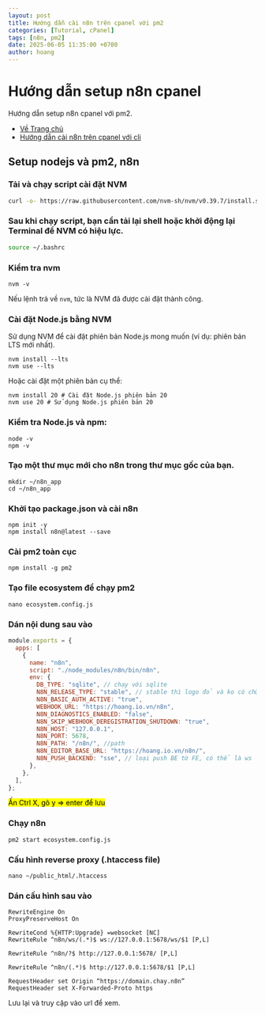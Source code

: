 ```yaml
---
layout: post
title: Hướng dẫn cài n8n trên cpanel với pm2
categories: [Tutorial, cPanel]
tags: [n8n, pm2]
date: 2025-06-05 11:35:00 +0700
author: hoang
---
```


<!-- @format -->

# Hướng dẫn setup n8n cpanel

Hướng dẫn setup n8n cpanel với pm2.

- [Về Trang chủ](../)
- [Hướng dẫn cài n8n trên cpanel với cli](../cli/)

## Setup nodejs và pm2, n8n

### Tải và chạy script cài đặt NVM

```bash
curl -o- https://raw.githubusercontent.com/nvm-sh/nvm/v0.39.7/install.sh | bash
```

### Sau khi chạy script, bạn cần tải lại shell hoặc khởi động lại Terminal để NVM có hiệu lực.

```bash
source ~/.bashrc
```

### Kiểm tra nvm

```
nvm -v
```

Nếu lệnh trả về `nvm`, tức là NVM đã được cài đặt thành công.

### Cài đặt Node.js bằng NVM

Sử dụng NVM để cài đặt phiên bản Node.js mong muốn (ví dụ: phiên bản LTS mới nhất).

```
nvm install --lts
nvm use --lts
```

Hoặc cài đặt một phiên bản cụ thể:

```
nvm install 20 # Cài đặt Node.js phiên bản 20
nvm use 20 # Sử dụng Node.js phiên bản 20
```

### Kiểm tra Node.js và npm:

```
node -v
npm -v
```

### Tạo một thư mục mới cho n8n trong thư mục gốc của bạn.

```
mkdir ~/n8n_app
cd ~/n8n_app
```

### Khởi tạo package.json và cài n8n

```
npm init -y
npm install n8n@latest --save
```

### Cài pm2 toàn cục

```
npm install -g pm2
```

### Tạo file ecosystem để chạy pm2

```
nano ecosystem.config.js
```

### Dán nội dung sau vào

```js
module.exports = {
  apps: [
    {
      name: "n8n",
      script: "./node_modules/n8n/bin/n8n",
      env: {
        DB_TYPE: "sqlite", // chạy với sqlite
        N8N_RELEASE_TYPE: "stable", // stable thì logo đỏ và ko có chữ Dev
        N8N_BASIC_AUTH_ACTIVE: "true",
        WEBHOOK_URL: "https://hoang.io.vn/n8n",
        N8N_DIAGNOSTICS_ENABLED: "false",
        N8N_SKIP_WEBHOOK_DEREGISTRATION_SHUTDOWN: "true",
        N8N_HOST: "127.0.0.1",
        N8N_PORT: 5678,
        N8N_PATH: "/n8n/", //path
        N8N_EDITOR_BASE_URL: "https://hoang.io.vn/n8n/",
        N8N_PUSH_BACKEND: "sse", // loại push BE từ FE, có thể là ws
      },
    },
  ],
};
```

<mark>Ấn Ctrl X, gõ y => enter để lưu</mark>

### Chạy n8n

```
pm2 start ecosystem.config.js
```

### Cấu hình reverse proxy (.htaccess file)

```
nano ~/public_html/.htaccess
```

### Dán cấu hình sau vào

```
RewriteEngine On
ProxyPreserveHost On

RewriteCond %{HTTP:Upgrade} =websocket [NC]
RewriteRule ^n8n/ws/(.*)$ ws://127.0.0.1:5678/ws/$1 [P,L]

RewriteRule ^n8n/?$ http://127.0.0.1:5678/ [P,L]

RewriteRule ^n8n/(.*)$ http://127.0.0.1:5678/$1 [P,L]

RequestHeader set Origin “https://domain.chay.n8n”
RequestHeader set X-Forwarded-Proto https
```

Lưu lại và truy cập vào url để xem.
